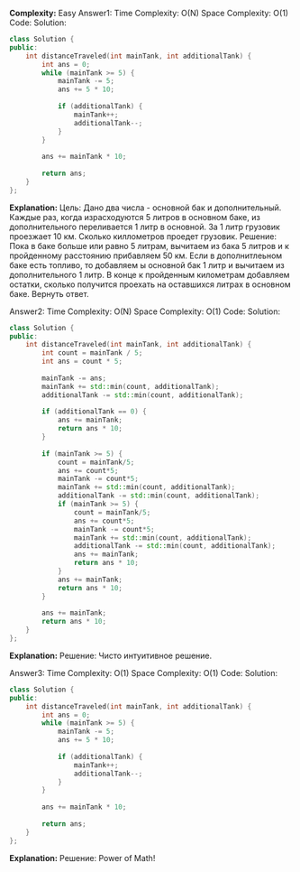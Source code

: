 **Complexity:** Easy
Answer1:
	Time Complexity: O(N)
	Space Complexity: O(1)
Code:
Solution:
```cpp
class Solution {
public:
	int distanceTraveled(int mainTank, int additionalTank) {
		int ans = 0;
		while (mainTank >= 5) {
			mainTank -= 5;
			ans += 5 * 10;
			  
			if (additionalTank) {
				mainTank++;
				additionalTank--;
			}
		}
		
		ans += mainTank * 10;
		  
		return ans;
	}
};
```
**Explanation:**
	Цель: Дано два числа - основной бак и дополнительный. Каждые раз, когда израсходуются 5 литров в основном баке, из дополнительного переливается 1 литр в основной. За 1 литр грузовик проезжает 10 км. Сколько киллометров проедет грузовик.
	Решение: Пока в баке больше или равно 5 литрам, вычитаем из бака 5 литров и к пройденному расстоянию прибавляем 50 км. Если в дополнитлеьном баке есть топливо, то добавляем ы основной бак 1 литр и вычитаем из дополнительного 1 литр. В конце к пройденным километрам добавляем остатки, сколько получится проехать на оставшихся литрах в основном баке. Вернуть ответ.

Answer2:
	Time Complexity: O(N)
	Space Complexity: O(1)
Code:
Solution:
```cpp
class Solution {
public:
	int distanceTraveled(int mainTank, int additionalTank) {
		int count = mainTank / 5;
		int ans = count * 5;
		  
		mainTank -= ans;
		mainTank += std::min(count, additionalTank);
		additionalTank -= std::min(count, additionalTank);
		  
		if (additionalTank == 0) {
			ans += mainTank;
			return ans * 10;
		}
		  
		if (mainTank >= 5) {
			count = mainTank/5;
			ans += count*5;
			mainTank -= count*5;
			mainTank += std::min(count, additionalTank);
			additionalTank -= std::min(count, additionalTank);
			if (mainTank >= 5) {
				count = mainTank/5;
				ans += count*5;
				mainTank -= count*5;
				mainTank += std::min(count, additionalTank);
				additionalTank -= std::min(count, additionalTank);
				ans += mainTank;
				return ans * 10;
			}
			ans += mainTank;
			return ans * 10;
		}
		  
		ans += mainTank;
		return ans * 10;
	}
};
```
**Explanation:**
	Решение: Чисто интуитивное решение.

Answer3:
	Time Complexity: O(1)
	Space Complexity: O(1)
Code:
Solution:
```cpp
class Solution {
public:
	int distanceTraveled(int mainTank, int additionalTank) {
		int ans = 0;
		while (mainTank >= 5) {
			mainTank -= 5;
			ans += 5 * 10;
			  
			if (additionalTank) {
				mainTank++;
				additionalTank--;
			}
		}
		
		ans += mainTank * 10;
		  
		return ans;
	}
};
```
**Explanation:**
	Решение: Power of Math!